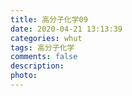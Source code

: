 ```yaml
---
title: 高分子化学09
date: 2020-04-21 13:13:39
categories: whut
tags: 高分子化学
comments: false
description: 
photo: 
---
```



